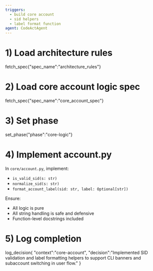```yaml
---
triggers:
  - build core account
  - sid helpers
  - label format function
agent: CodeActAgent
---
```


# 1) Load architecture rules
fetch_spec{"spec_name":"architecture_rules"}

# 2) Load core account logic spec
fetch_spec{"spec_name":"core_account_spec"}

# 3) Set phase
set_phase{"phase":"core-logic"}

# 4) Implement account.py
In `core/account.py`, implement:
- `is_valid_sid(s: str)`
- `normalize_sid(s: str)`
- `format_account_label(sid: str, label: Optional[str])`

Ensure:
- All logic is pure
- All string handling is safe and defensive
- Function-level docstrings included

# 5) Log completion
log_decision{
  "context":"core-account",
  "decision":"Implemented SID validation and label formatting helpers to support CLI banners and subaccount switching in user flow."
}
